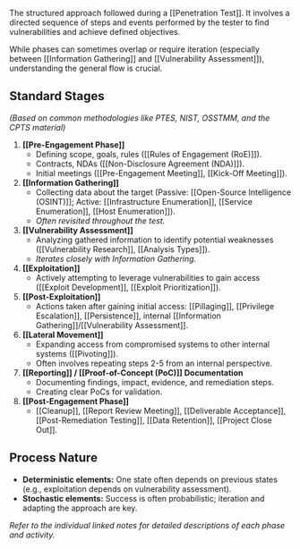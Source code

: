 The structured approach followed during a [[Penetration Test]]. It involves a directed sequence of steps and events performed by the tester to find vulnerabilities and achieve defined objectives.

While phases can sometimes overlap or require iteration (especially between [[Information Gathering]] and [[Vulnerability Assessment]]), understanding the general flow is crucial.

## Standard Stages

*(Based on common methodologies like PTES, NIST, OSSTMM, and the CPTS material)*

1.  **[[Pre-Engagement Phase]]**
    *   Defining scope, goals, rules ([[Rules of Engagement (RoE)]]).
    *   Contracts, NDAs ([[Non-Disclosure Agreement (NDA)]]).
    -   Initial meetings ([[Pre-Engagement Meeting]], [[Kick-Off Meeting]]).
2.  **[[Information Gathering]]**
    *   Collecting data about the target (Passive: [[Open-Source Intelligence (OSINT)]]; Active: [[Infrastructure Enumeration]], [[Service Enumeration]], [[Host Enumeration]]).
    *   *Often revisited throughout the test.*
3.  **[[Vulnerability Assessment]]**
    *   Analyzing gathered information to identify potential weaknesses ([[Vulnerability Research]], [[Analysis Types]]).
    *   *Iterates closely with Information Gathering.*
4.  **[[Exploitation]]**
    *   Actively attempting to leverage vulnerabilities to gain access ([[Exploit Development]], [[Exploit Prioritization]]).
5.  **[[Post-Exploitation]]**
    *   Actions taken after gaining initial access: [[Pillaging]], [[Privilege Escalation]], [[Persistence]], internal [[Information Gathering]]/[[Vulnerability Assessment]].
6.  **[[Lateral Movement]]**
    *   Expanding access from compromised systems to other internal systems ([[Pivoting]]).
    *   Often involves repeating steps 2-5 from an internal perspective.
7.  **[[Reporting]] / [[Proof-of-Concept (PoC)]] Documentation**
    *   Documenting findings, impact, evidence, and remediation steps.
    *   Creating clear PoCs for validation.
8.  **[[Post-Engagement Phase]]**
    *   [[Cleanup]], [[Report Review Meeting]], [[Deliverable Acceptance]], [[Post-Remediation Testing]], [[Data Retention]], [[Project Close Out]].

## Process Nature

- **Deterministic elements:** One state often depends on previous states (e.g., exploitation depends on vulnerability assessment).
- **Stochastic elements:** Success is often probabilistic; iteration and adapting the approach are key.

*Refer to the individual linked notes for detailed descriptions of each phase and activity.* 